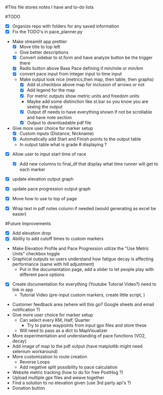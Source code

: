 #This file stores notes I have and to-do lists 


#TODO
- [x] Organize repo with folders for any saved information 
- [x] Fix the TODO's in pace_planner.py 
- Make streamlit app prettier
  - [x] Move title to top left 
  - Give better descriptions
  - [x] Convert sidebar to st.form and have analyze button be the trigger there 
  - [x] Radio button above Base Pace defining if min/mile or min/km
  - [x] convert pace input from integer input to time input
  - Make output look nice (metrics,then map, then table, then graphs)
     - [x] Add st.checkbox above map for inclusion of arrows or not
     - [x] Add legend for the map
     - [x] For metric outputs show metric units and freedom units
     - Maybe add some distinction like st.bar so you know you are seeing the output
     - [x] Output df needs to have everything shown if not be scrollable and have note section
     - [x] Output to downloadable pdf file
- Give more user choice for marker setup 
  - [x] Custom inputs (Distance, Nickname)
  - [x] Automatically add Start and Finish points to the output table
  - In output table what is grade # displaying ?
- [x] Allow user to input start time of race
  - [x] Add new columns to final_df that display what time runner will get to each marker
- [x] update elevation output graph 
- [x] update pace progression output graph 
- [x] Move how to use to top of page
- [x] Wrap text in pdf notes column if needed (would generating as excel be easier)


#Future Improvements
- [x] Add elevation drop
- [x] Ability to add cutoff times to custom markers 
- Make Elevation Profile and Pace Progression utilize the "Use Metric Units" checkbox toggle
- Graphical outputs so users understand how fatigue decay is affecting performance (same with hill adjustment)
  - Put in the documentation page, add a slider to let people play with different pace options
- [x] Create documentation for everything (Youtube Tutorial Video?) need to link in app
  - Tutorial Video (pre-input custom markers, create little script, )
- Customer feedback area (where will this go? Google sheets and email notification ?)
- Give more user choice for marker setup 
  - Can select every KM, Half, Quarter
    - Try to parse waypoints from input gpx files and store these
  - Will need to pass as a dict to MapVisualizer
- More experimentation and understanding of pace functions (VO2, decay)
- Add image of map to the pdf output (have matplotlib might need selenium workaround)
- More customization to route creation 
  - Reverse Loops
  - Add negative split possibility to pace calculation
- Website metric tracking (how to do for free PostHog ?)
- Upload multiple gpx files and weave together
- Find a solution to no elevation given (use 3rd party api's ?)
- Donation button

